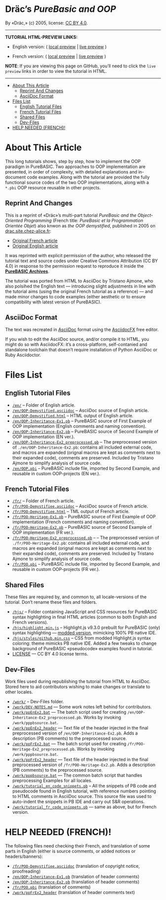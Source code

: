 Dräc’s *PureBasic and OOP*
==========================

By «Dräc,» (c) 2005, license: [CC BY 4.0](https://creativecommons.org/licenses/by/4.0/).

------------------------------------------------------------------------

**TUTORIAL HTML-PREVIEW LINKS:**

-   English version: ( [local preview](./en/OOP-Demystified.html) | [live preview](http://htmlpreview.github.io/?https://github.com/tajmone/purebasic-archives/blob/master/tutorials/oop/drac/en/OOP-Demystified.html) )

-   French version: ( [local preview](./fr/POO-Demystifiee.html) | [live preview](http://htmlpreview.github.io/?https://github.com/tajmone/purebasic-archives/blob/master/tutorials/oop/drac/fr/POO-Demystifiee.html) )

**NOTE**: If you are viewing this page on GitHub, you’ll need to click the `live preview` links in order to view the tutorial in HTML.

------------------------------------------------------------------------

<!-- #toc -->
-   [About This Article](#about-this-article)
    -   [Reprint And Changes](#reprint-and-changes)
    -   [AsciiDoc Format](#asciidoc-format)
-   [Files List](#files-list)
    -   [English Tutorial Files](#english-tutorial-files)
    -   [French Tutorial Files](#french-tutorial-files)
    -   [Shared Files](#shared-files)
    -   [Dev-Files](#dev-files)
-   [HELP NEEDED (FRENCH)!](#help-needed-french)

<!-- /toc -->
About This Article
==================

This long tutorials shows, step by step, how to implement the OOP paradigm in PureBASIC. Two approaches to OOP implementation are presented, in order of complexity, with detailed explanations and in-document code examples. Along with the tutorial are provided the fully functional source codes of the two OOP implementations, along with a `*.pbi` OOP resource reusable in other projects.

Reprint And Changes
-------------------

This is a reprint of «Dräc»’s multi-part tutorial *PureBasic and the Object-Oriented Programming* (French title: *PureBasic et la Programmation Orientée Objet*) also knwon as *the OOP demystified*, published in 2005 on [drac.site.chez-alice.fr](http://drac.site.chez-alice.fr/Tutorials%20Programming%20PureBasic/indexTutorials_en.htm):

-   [Original French article](http://drac.site.chez-alice.fr/Tutorials%20Programming%20PureBasic/POO/POO_Pourquoi.htm)
-   [Original English article](http://drac.site.chez-alice.fr/Tutorials%20Programming%20PureBasic/POO/POO_Pourquoi_en.htm)

It was reprinted with explicit permission of the author, who released the tutorial text and source codes under Creative Commons Attribution (CC BY 4.0) in response to the permission request to reproduce it inside the [**PureBASIC Archives**](https://github.com/tajmone/purebasic-archives).

The tutorial was ported from HTML to AsciiDoc by Tristano Ajmone, who also polsihed the English text — introducing slight adjustments in line with the tutorial aims (using the original French tutorial as a reference) — and made minor changes to code examples (either aesthetic or to ensure compatibility with latest version of PureBASIC).

AsciiDoc Format
---------------

The text was recreated in [AsciiDoc](http://asciidoc.org/) format using the [AsciidocFX](http://www.asciidocfx.com/) free editor.

If you wish to edit the AsciiDoc source, and/or compile it to HTML, you might do so with AsciidocFX: it’s a cross-platform, self-contanied and standalone toolchain that doesn’t require installation of Python AsciiDoc or Ruby Asciidoctor.

Files List
==========

English Tutorial Files
----------------------

-   [`/en/`](./en/) – Folder of English article.
-   [`/en/OOP-Demystified.asciidoc`](./en/OOP-Demystified.asciidoc) – AsciiDoc source of English article.
-   [`/en/OOP-Demystified.html`](./en/OOP-Demystified.html) – HTML output of English article.
-   [`/en/OOP-Inheritance-Ex1.pb`](./en/OOP-Inheritance-Ex1.pb) – PureBASIC source of First Example of OOP implementation (English comments and naming convention).
-   [`/en/OOP-Inheritance-Ex2.pb`](./en/OOP-Inheritance-Ex2.pb) – PureBASIC source of Second Example of OOP implementation (EN ver.).
-   [`/en/OOP-Inheritance-Ex2_preprocessed.pb`](./en/OOP-Inheritance-Ex2_preprocessed.pb) – The preprocessed version of `./en/OOP-Inheritance-Ex2.pb`: contains all included external code, and macros are expanded (orignal macros are kept as comments next to their expanded code), comments are preserved. Included by Tristano Ajmone to simplify analysis of source code.
-   [`/en/OOP.pbi`](./en/OOP.pbi) – PureBASIC include file, imported by Second Example, and reusable in custom OOP-projects (EN ver.).

French Tutorial Files
---------------------

-   [`/fr/`](./fr/) – Folder of French article.
-   [`/fr/POO-Demystifiee.asciidoc`](./fr/POO-Demystifiee.asciidoc) – AsciiDoc source of French article.
-   [`/fr/POO-Demystifiee.html`](./fr/POO-Demystifiee.html) – TML output of French article.
-   [`/fr/POO-Heritage-Ex1.pb`](./fr/POO-Heritage-Ex1.pb) – PureBASIC source of First Example of OOP implementation (French comments and naming convention).
-   [`/fr/POO-Heritage-Ex2.pb`](./fr/POO-Heritage-Ex2.pb) – PureBASIC source of Second Example of OOP implementation (FR ver.).
-   [`/fr/POO-Heritage-Ex2_preprocessed.pb`](./fr/POO-Heritage-Ex2_preprocessed.pb) – – The preprocessed version of `./fr/POO-Heritage-Ex2.pb`: contains all included external code, and macros are expanded (orignal macros are kept as comments next to their expanded code), comments are preserved. Included by Tristano Ajmone to simplify analysis of source code.
-   [`/fr/POO.pbi`](./fr/POO.pbi) – PureBASIC include file, imported by Second Example, and reusable in custom OOP-projects (FR ver.).

Shared Files
------------

These files are required by, and common to, all locale-versions of the tutorial. Don’t rename these files and folders.

-   [`/hjs/`](./hjs/) – Folder containing JavaScript and CSS resources for PureBASIC syntax highlighting in final HTML articles (common to both English and French versions).
-   [`/hjs/highlight.min.js`](./hjs/highlight.min.js) – Highlight.js v9.3.0 prebuilt for PureBASIC (only) syntax highlighting — [modded version](https://github.com/tajmone/highlight.js/tree/PureBASIC), mimicking 100% PB native IDE.
-   [`/hjs/styles/github.min.css`](./hjs/styles/github.min.css) – CSS from modded Highlight.js syntax coloring: theme mimicks PB native IDE. Added a few tweaks to change background of PureBASIC «pseudocode» examples found in tutorial.
-   [LICENSE](./LICENSE) — CC BY 4.0 license terms.

Dev-Files
---------

Work files used during republishing the tutorial from HTML to AsciiDoc. Stored here to aid contributors wishing to make changes or translate to other locales.

-   [`/work/`](./work/) – Dev-Files folder.
-   [`/work/DEV-NOTES.md`](./work/DEV-NOTES.md) — Some work notes left behind for contributors.
-   [`/work/ppEnEx2.bat`](./work/ppEnEx2.bat) — The batch script used for creating `/en/OOP-Inheritance-Ex2_preprocessed.pb`. Works by invoking `/work/pppbsource.bat`.
-   [`/work/ppEnEx2_header`](./work/ppEnEx2_header) — Text file of the header injected in the final preprocessed version of `/en/OOP-Inheritance-Ex2.pb`. Adds a description (PB comments) to the preprocessed source.
-   [`/work/ppFrEx2.bat`](./work/ppEnEx2.bat) — The batch script used for creating `/fr/POO-Heritage-Ex2_preprocessed.pb`. Works by invoking `/work/pppbsource.bat`.
-   [`/work/ppFrEx2_header`](./work/ppEnEx2_header) — Text file of the header injected in the final preprocessed version of `/fr/POO-Heritage-Ex2.pb`. Adds a description (PB comments) to the preprocessed source.
-   [`/work/pppbsource.bat`](./work/pppbsource.bat) — The common batch script that handles preprocessing Examples for all locales.
-   [`/work/tutorial_en_code_snippets.pb`](./work/tutorial_en_code_snippets.pb) – All the snippets of PB code and pseudocode found in English tutorial, with reference numbers pointing to HTML comments in AsciiDoc source. This source file was used to auto-indent the snippets in PB IDE and carry out S&R operations.
-   [`/work/tutorial_fr_code_snippets.pb`](./work/tutorial_fr_code_snippets.pb) — same as above, but for French version.

HELP NEEDED (FRENCH)!
=====================

The following files need checking their French, and translation of some parts in English (either is source comments, or added notices or headers/banners):

-   [`/fr/POO-Demystifiee.asciidoc`](./fr/POO-Demystifiee.asciidoc) (translation of copyright notice, proofreading)
-   [`/en/OOP-Inheritance-Ex1.pb`](./en/OOP-Inheritance-Ex1.pb) (translation of header comments)
-   [`/en/OOP-Inheritance-Ex2.pb`](./en/OOP-Inheritance-Ex2.pb) (translation of header comments)
-   [`/fr/POO.pbi`](./fr/POO.pbi) (translation of comments)
-   [`/work/ppFrEx2_header`](./work/ppEnEx2_header) (translation of header comments text)


